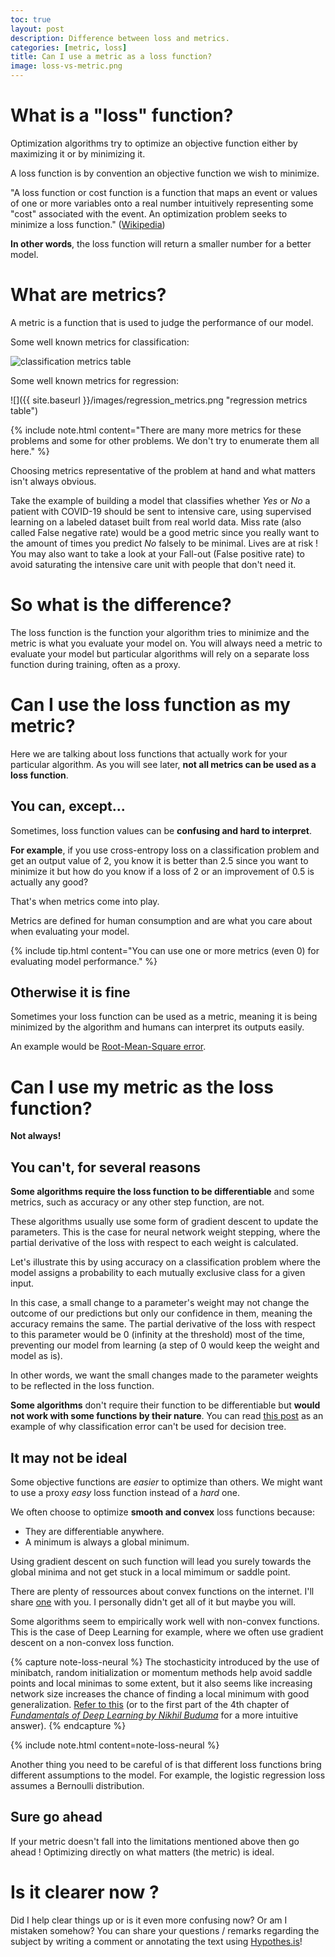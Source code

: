 ```yaml
---
toc: true
layout: post
description: Difference between loss and metrics.
categories: [metric, loss]
title: Can I use a metric as a loss function?
image: loss-vs-metric.png
---
```


# What is a "loss" function?

Optimization algorithms try to optimize an objective function either by maximizing it or by minimizing it.

A loss function is by convention an objective function we wish to minimize.

"A loss function or cost function is a function that maps an event or values of one or more variables onto a real number intuitively representing some "cost" associated with the event. An optimization problem seeks to minimize a loss function." ([Wikipedia](https://en.wikipedia.org/wiki/Loss_function))

**In other words**, the loss function will return a smaller number for a better model.

# What are metrics?

A metric is a function that is used to judge the performance of our model.

Some well known metrics for classification:

<img src="{{ site.baseurl }}/images/classification_metrics.png" alt="classification metrics table" class="full-width">
 
Some well known metrics for regression:
 
 ![]({{ site.baseurl }}/images/regression_metrics.png "regression metrics table")
 
 {% include note.html content="There are many more metrics for these problems and some for other problems. We don't try to enumerate them all here." %}

 Choosing metrics representative of the problem at hand and what matters isn't always obvious.
 
 Take the example of building a model that classifies whether *Yes* or *No* a patient with COVID-19 should be sent to intensive care, using supervised learning on a labeled dataset built from real world data.
 Miss rate (also called False negative rate) would be a good metric since you really want to the amount of times you predict *No* falsely to be minimal. Lives are at risk ! You may also want to take a look at your Fall-out (False positive rate) to avoid saturating the intensive care unit with people that don't need it.

# So what is the difference?

The loss function is the function your algorithm tries to minimize and the metric is what you evaluate your model on.
You will always need a metric to evaluate your model but particular algorithms will rely on a separate loss function during training, often as a proxy.

# Can I use the loss function as my metric?

Here we are talking about loss functions that actually work for your particular algorithm. As you will see later, **not all metrics can be used as a loss function**.

## You can, except...

Sometimes, loss function values can be **confusing and hard to interpret**.

**For example**, if you use cross-entropy loss on a classification problem and get an output value of 2, you know it is better than 2.5 since you want to minimize it but how do you know if a loss of 2 or an improvement of 0.5 is actually any good?

That's when metrics come into play.

Metrics are defined for human consumption and are what you care about when evaluating your model.

{% include tip.html content="You can use one or more metrics (even 0) for evaluating model performance." %}

## Otherwise it is fine

Sometimes your loss function can be used as a metric, meaning it is being minimized by the algorithm and humans can interpret its outputs easily.

An example would be [Root-Mean-Square error](https://en.wikipedia.org/wiki/Root-mean-square_deviation).

# Can I use my metric as the loss function?

**Not always!**

## You can't, for several reasons

**Some algorithms require the loss function to be differentiable** and some metrics, such as accuracy or any other step function, are not.

These algorithms usually use some form of gradient descent to update the parameters. This is the case for neural network weight stepping, where the partial derivative of the loss with respect to each weight is calculated.

Let's illustrate this by using accuracy on a classification problem where the model assigns a probability to each mutually exclusive class for a given input.

In this case, a small change to a parameter's weight may not change the outcome of our predictions but only our confidence in them, meaning the accuracy remains the same.  The partial derivative of the loss with respect to this parameter would be 0 (infinity at the threshold) most of the time, preventing our model from learning (a step of 0 would keep the weight and model as is).

In other words, we want the small changes made to the parameter weights to be reflected in the loss function.

**Some algorithms** don't require their function to be differentiable but **would not work with some functions by their nature**. You can read [this post](https://sebastianraschka.com/faq/docs/decisiontree-error-vs-entropy.html) as an example of why classification error can't be used for decision tree.


## It may not be ideal

Some objective functions are *easier* to optimize than others. We might want to use a proxy *easy* loss function instead of a *hard* one.

We often choose to optimize **smooth and convex** loss functions because:

- They are differentiable anywhere.
- A minimum is always a global minimum.

Using gradient descent on such function will lead you surely towards the global minima and not get stuck in a local mimimum or saddle point.

There are plenty of ressources about convex functions on the internet. I'll share [one](https://www.quora.com/Why-are-the-popular-loss-functions-convex-especially-in-the-context-of-deep-learning/answer/Vicente-Malave?ch=10&share=7fc9600d&srid=02o4m) with you. I personally didn't get all of it but maybe you will.

Some algorithms seem to empirically work well with non-convex functions. This is the case of Deep Learning for example, where we often use gradient descent on a non-convex loss function.

{% capture note-loss-neural %}
The stochasticity introduced by the use of minibatch, random initialization or momentum methods help avoid saddle points and local minimas to some extent, but it also seems like increasing network size increases the chance of finding a local minimum with good generalization. <a href="https://arxiv.org/pdf/1412.0233v3.pdf">Refer to this</a> (or to the first part of the 4th chapter of <a href="https://www.oreilly.com/library/view/fundamentals-of-deep/9781491925607/">*Fundamentals of Deep Learning by Nikhil Buduma*</a> for a more intuitive answer).
{% endcapture %}

{% include note.html content=note-loss-neural %}

Another thing you need to be careful of is that different loss functions bring different assumptions to the model. For example, the logistic regression loss assumes a Bernoulli distribution.

## Sure go ahead
If your metric doesn't fall into the limitations mentioned above then go ahead ! Optimizing directly on what matters (the metric) is ideal.

# Is it clearer now ?

Did I help clear things up or is it even more confusing now? Or am I mistaken somehow?
You can share your questions / remarks regarding the subject by writing a comment or annotating the text using [Hypothes.is](https://web.hypothes.is/)!